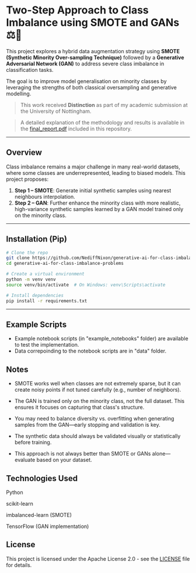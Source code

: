 # Two-Step Approach to Class Imbalance using SMOTE and GANs ⚖️🤖

This project explores a hybrid data augmentation strategy using **SMOTE (Synthetic Minority Over-sampling Technique)** followed by a **Generative Adversarial Network (GAN)** to address severe class imbalance in classification tasks.

The goal is to improve model generalisation on minority classes by leveraging the strengths of both classical oversampling and generative modelling.

> This work received **Distinction** as part of my academic submission at the University of Nottingham.

> A detailed explanation of the methodology and results is available in the [final_report.pdf](docs/final_report.pdf) included in this repository.

---

## Overview

Class imbalance remains a major challenge in many real-world datasets, where some classes are underrepresented, leading to biased models. This project proposes:

1. **Step 1 – SMOTE**: Generate initial synthetic samples using nearest neighbours interpolation.
2. **Step 2 – GAN**: Further enhance the minority class with more realistic, high-variance synthetic samples learned by a GAN model trained only on the minority class.

---

## Installation (Pip)

```bash
# Clone the repo
git clone https://github.com/NediffNixon/generative-ai-for-class-imbalance-problems.git
cd generative-ai-for-class-imbalance-problems

# Create a virtual environment
python -m venv venv
source venv/bin/activate  # On Windows: venv\Scripts\activate

# Install dependencies
pip install -r requirements.txt
```
---

## Example Scripts
- Example notebook scripts (in "example_notebooks" folder) are available to test the implementation.
- Data correpoinding to the notebook scripts are in "data" folder.

## Notes
- SMOTE works well when classes are not extremely sparse, but it can create noisy points if not tuned carefully (e.g., number of neighbors).

- The GAN is trained only on the minority class, not the full dataset. This ensures it focuses on capturing that class's structure.

- You may need to balance diversity vs. overfitting when generating samples from the GAN—early stopping and validation is key.

- The synthetic data should always be validated visually or statistically before training.

- This approach is not always better than SMOTE or GANs alone—evaluate based on your dataset.

## Technologies Used
Python

scikit-learn

imbalanced-learn (SMOTE)

TensorFlow (GAN implementation)

## License
This project is licensed under the Apache License 2.0 - see the [LICENSE](LICENSE) file for details.
